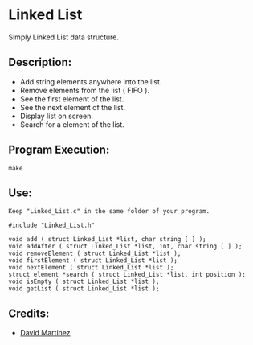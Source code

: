 # Linked List

Simply Linked List data structure.

## Description:

- Add string elements anywhere into the list.
- Remove elements from the list ( FIFO ).
- See the first element of the list.
- See the next element of the list.
- Display list on screen.
- Search for a element of the list.

## Program Execution:

```
make
```

## Use:

```
Keep "Linked_List.c" in the same folder of your program.

#include "Linked_List.h"

void add ( struct Linked_List *list, char string [ ] );
void addAfter ( struct Linked_List *list, int, char string [ ] );
void removeElement ( struct Linked_List *list );
void firstElement ( struct Linked_List *list );
void nextElement ( struct Linked_List *list );
struct element *search ( struct Linked_List *list, int position );
void isEmpty ( struct Linked_List *list );
void getList ( struct Linked_List *list );
```

## Credits:

- [ David Martinez ]( https://www.facebook.com/Davestringh )
